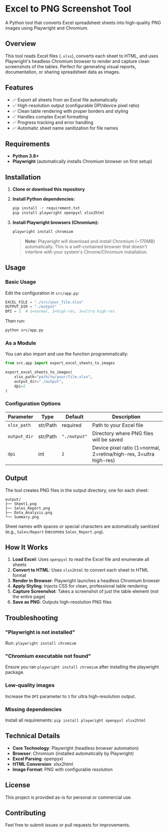 # Excel to PNG Screenshot Tool

A Python tool that converts Excel spreadsheet sheets into high-quality PNG images using Playwright and Chromium.

## Overview

This tool reads Excel files (`.xlsx`), converts each sheet to HTML, and uses Playwright's headless Chromium browser to render and capture clean screenshots of the tables. Perfect for generating visual reports, documentation, or sharing spreadsheet data as images.

## Features

- ✅ Export all sheets from an Excel file automatically
- ✅ High-resolution output (configurable DPI/device pixel ratio)
- ✅ Clean table rendering with proper borders and styling
- ✅ Handles complex Excel formatting
- ✅ Progress tracking and error handling
- ✅ Automatic sheet name sanitization for file names

## Requirements

- **Python 3.8+**
- **Playwright** (automatically installs Chromium browser on first setup)

## Installation

1. **Clone or download this repository**

2. **Install Python dependencies:**

   ```bash
   pip install -r requirement.txt
   pip install playwright openpyxl xlsx2html
   ```

3. **Install Playwright browsers (Chromium):**

   ```bash
   playwright install chromium
   ```

   > **Note:** Playwright will download and install Chromium (~170MB) automatically. This is a self-contained browser that doesn't interfere with your system's Chrome/Chromium installation.

## Usage

### Basic Usage

Edit the configuration in `src/app.py`:

```python
EXCEL_FILE = "./src/your_file.xlsx"
OUTPUT_DIR = "./output"
DPI = 2  # 1=normal, 2=high-res, 3=ultra high-res
```

Then run:

```bash
python src/app.py
```

### As a Module

You can also import and use the function programmatically:

```python
from src.app import export_excel_sheets_to_images

export_excel_sheets_to_images(
    xlsx_path="path/to/your/file.xlsx",
    output_dir="./output",
    dpi=2
)
```

### Configuration Options

| Parameter    | Type     | Default      | Description                                                        |
| ------------ | -------- | ------------ | ------------------------------------------------------------------ |
| `xlsx_path`  | str/Path | required     | Path to your Excel file                                            |
| `output_dir` | str/Path | `"./output"` | Directory where PNG files will be saved                            |
| `dpi`        | int      | `2`          | Device pixel ratio (1=normal, 2=retina/high-res, 3=ultra high-res) |

## Output

The tool creates PNG files in the output directory, one for each sheet:

```
output/
├── Sheet1.png
├── Sales_Report.png
├── Data_Analysis.png
└── Summary.png
```

Sheet names with spaces or special characters are automatically sanitized (e.g., `Sales/Report` becomes `Sales_Report.png`).

## How It Works

1. **Load Excel**: Uses `openpyxl` to read the Excel file and enumerate all sheets
2. **Convert to HTML**: Uses `xlsx2html` to convert each sheet to HTML format
3. **Render in Browser**: Playwright launches a headless Chromium browser
4. **Apply Styling**: Injects CSS for clean, professional table rendering
5. **Capture Screenshot**: Takes a screenshot of just the table element (not the entire page)
6. **Save as PNG**: Outputs high-resolution PNG files

## Troubleshooting

### "Playwright is not installed"

Run: `playwright install chromium`

### "Chromium executable not found"

Ensure you ran `playwright install chromium` after installing the playwright package.

### Low-quality images

Increase the `DPI` parameter to `3` for ultra high-resolution output.

### Missing dependencies

Install all requirements: `pip install playwright openpyxl xlsx2html`

## Technical Details

- **Core Technology**: Playwright (headless browser automation)
- **Browser**: Chromium (installed automatically by Playwright)
- **Excel Parsing**: openpyxl
- **HTML Conversion**: xlsx2html
- **Image Format**: PNG with configurable resolution

## License

This project is provided as-is for personal or commercial use.

## Contributing

Feel free to submit issues or pull requests for improvements.
